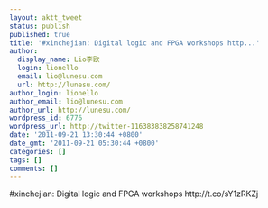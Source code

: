 ```yaml
---
layout: aktt_tweet
status: publish
published: true
title: '#xinchejian: Digital logic and FPGA workshops http...'
author:
  display_name: Lio李欧
  login: lionello
  email: lio@lunesu.com
  url: http://lunesu.com/
author_login: lionello
author_email: lio@lunesu.com
author_url: http://lunesu.com/
wordpress_id: 6776
wordpress_url: http://twitter-116383838258741248
date: '2011-09-21 13:30:44 +0800'
date_gmt: '2011-09-21 05:30:44 +0800'
categories: []
tags: []
comments: []
---
```

<p>#xinchejian: Digital logic and FPGA workshops http://t.co/sY1zRKZj</p>
